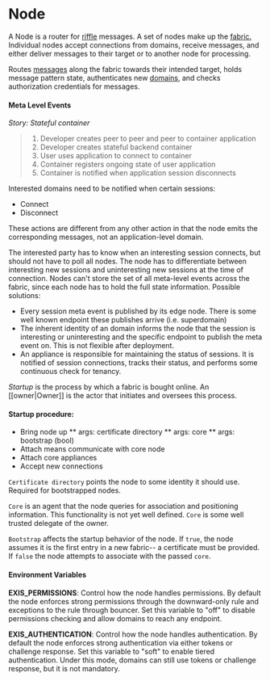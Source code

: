 # Node

A Node is a router for [riffle][Riffle] messages. A set of nodes make up the [fabric.][Fabric] Individual nodes accept connections from domains, receive messages, and either deliver messages to their target or to another node for processing. 

Routes [messages][Message] along the fabric towards their intended target, holds message pattern state, authenticates new [domains][domain], and checks authorization credentials for messages. 


#### Meta Level Events

*Story: Stateful container*
> 1. Developer creates peer to peer and peer to container application
> 2. Developer creates stateful backend container 
> 3. User uses application to connect to container
> 4. Container registers ongoing state of user application
> 5. Container is notified when application session disconnects

Interested domains need to be notified when certain sessions:

* Connect
* Disconnect 

These actions are different from any other action in that the node emits the corresponding messages, not an application-level domain.

The interested party has to know when an interesting session connects, but should not have to poll all nodes. The node has to differentiate between interesting new sessions and uninteresting new sessions at the time of connection. Nodes can't store the set of all meta-level events across the fabric, since each node has to hold the full state information. Possible solutions:

* Every session meta event is published by its edge node. There is some well known endpoint these publishes arrive (i.e. superdomain)
* The inherent identity of an domain informs the node that the session is interesting or uninteresting and the specific endpoint to publish the meta event on. This is not flexible after deployment. 
* An appliance is responsible for maintaining the status of sessions. It is notified of session connections, tracks their status, and performs some continuous check for tenancy. 

*Startup* is the process by which a fabric is bought online. An [[owner|Owner]] is the actor that initiates and oversees this process. 

#### Startup procedure:

* Bring node up
** args: certificate directory
** args: core 
** args: bootstrap (bool)
* Attach means communicate with core node
* Attach core appliances
* Accept new connections

`Certificate directory` points the node to some identity it should use. Required for bootstrapped nodes. 

`Core` is an agent that the node queries for association and positioning information. This functionality is not yet well defined. `Core` is some well trusted delegate of the owner. 

`Bootstrap` affects the startup behavior of the node. If `true`, the node assumes it is the first entry in a new fabric-- a certificate must be provided. If `false` the node attempts to associate with the passed `core`. 

#### Environment Variables

**EXIS_PERMISSIONS**: Control how the node handles permissions.  By default the node enforces strong permissions through the downward-only rule and exceptions to the rule through bouncer.  Set this variable to "off" to disable permissions checking and allow domains to reach any endpoint.

**EXIS_AUTHENTICATION**: Control how the node handles authentication.  By default the node enforces strong authentication via either tokens or challenge response.  Set this variable to "soft" to enable tiered authentication.  Under this mode, domains can still use tokens or challenge response, but it is not mandatory.

<!-- Reference for TOC -->

[message]:/pages/riffle/Message.md
[node]:/pages/fabric/Node.md
[fabric]:/pages/fabric/Fabric.md
[domain]:/pages/riffle/Domain.md
[action]:/pages/riffle/Agent.md
[endpoint]:/pages/riffle/Endpoint.md
[Riffle]:/pages/riffle/Riffle.md
